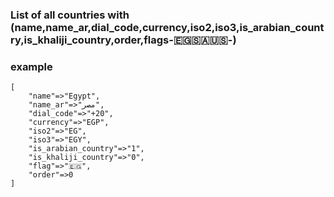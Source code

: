 ### List of all countries with (name,name_ar,dial_code,currency,iso2,iso3,is_arabian_country,is_khaliji_country,order,flags-🇪🇬🇸🇦🇺🇸-)

### example

```
[
	"name"=>"Egypt",
	"name_ar"=>"مصر",
	"dial_code"=>"+20",
	"currency"=>"EGP",
	"iso2"=>"EG",
	"iso3"=>"EGY",
	"is_arabian_country"=>"1",
	"is_khaliji_country"=>"0",
	"flag"=>"🇪🇬",
	"order"=>0
]

```
